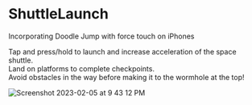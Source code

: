 # ShuttleLaunch
Incorporating Doodle Jump with force touch on iPhones

Tap and press/hold to launch and increase acceleration of the space shuttle.  
Land on platforms to complete checkpoints.  
Avoid obstacles in the way before making it to the wormhole at the top!  

![Screenshot 2023-02-05 at 9 43 12 PM](https://user-images.githubusercontent.com/77413460/216823145-e4926133-2ef0-4d6f-93e8-89b1627bb086.png)

